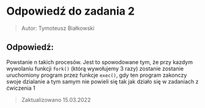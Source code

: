 # Odpowiedź do zadania 2
> Autor: Tymoteusz Białkowski

## Odpowiedź:

Powstanie n takich procesów. Jest to spowodowane tym, że przy kazdym wywolaniu funkcji ```fork()``` (którą wywołujemy 3 razy)
zostanie zostanie uruchomiony program przez funkcje ```exec()```, gdy ten program zakonczy swoje
dzialanie a tym samym nie powieli się tak jak działo się w zadaniach z ćwiczenia 1

> Zaktualizowano 15.03.2022